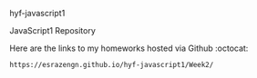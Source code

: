 
hyf-javascript1

JavaScript1 Repository

Here are the links to my homeworks hosted via Github :octocat:

    https://esrazengn.github.io/hyf-javascript1/Week2/
    

